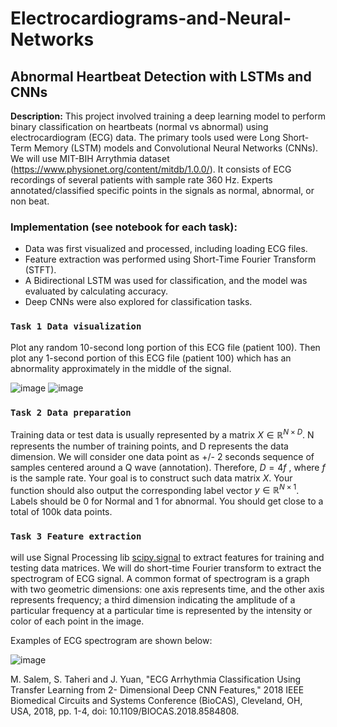 # Electrocardiograms-and-Neural-Networks 

## Abnormal Heartbeat Detection with LSTMs and CNNs

**Description:** This project involved training a deep learning model to perform binary classification on heartbeats (normal vs abnormal) using electrocardiogram (ECG) data. The primary tools used were Long Short-Term Memory (LSTM) models and Convolutional Neural Networks (CNNs). 
We will use MIT-BIH Arrythmia dataset (https://www.physionet.org/content/mitdb/1.0.0/).
It consists of ECG recordings of several patients with sample rate 360 Hz. Experts annotated/classified specific points in the signals as normal, abnormal, or non beat.

### Implementation (see notebook for each task):
* Data was first visualized and processed, including loading ECG files.
* Feature extraction was performed using Short-Time Fourier Transform (STFT).
* A Bidirectional LSTM was used for classification, and the model was evaluated by calculating accuracy.
* Deep CNNs were also explored for classification tasks.  

### **`Task 1 Data visualization`** 

Plot any random 10-second long portion of this ECG file (patient 100). Then plot any 1-second portion of this ECG file (patient 100) which has an abnormality approximately in the middle of the signal.  

![image](https://github.com/travislatchman/Electrocardiograms-and-Neural-Networks/assets/32372013/637e819f-1fa8-4a19-97a5-961a14be18e4)
![image](https://github.com/travislatchman/Electrocardiograms-and-Neural-Networks/assets/32372013/6657da5d-542d-4782-a23c-55bab75d17e3)

### **`Task 2 Data preparation`** 
Training data or test data is usually represented by a matrix $X \in \mathbb{R}^{N\times D}$. N represents the number of training points, and D represents the data dimension. We will consider one data point as +/- 2 seconds sequence of samples centered around a Q wave (annotation). Therefore, $D = 4f$ , where $f$ is the sample rate. Your goal is to construct such data matrix $X$. Your function should also output the corresponding label vector $y \in \mathbb{R}^{N\times 1}$. Labels should be 0 for Normal and 1 for abnormal. You should get close to a total of 100k data points.

### **`Task 3 Feature extraction`** 
will use Signal Processing lib [scipy.signal](https://docs.scipy.org/doc/scipy/reference/signal.html) to extract features for training and testing data matrices. We will do short-time Fourier transform to extract the spectrogram of ECG signal. A common format of spectrogram is a graph with two geometric dimensions: one axis represents time, and the other axis represents frequency; a third dimension indicating the amplitude of a particular frequency at a particular time is represented by the intensity or color of each point in the image.

Examples of ECG spectrogram are shown below:

![image](https://github.com/travislatchman/Electrocardiograms-and-Neural-Networks/assets/32372013/e7ed5fa9-30a5-43ac-ba3a-f42da51d4d6d)

M. Salem, S. Taheri and J. Yuan, "ECG Arrhythmia Classification Using Transfer Learning from 2- Dimensional Deep CNN Features," 2018 IEEE Biomedical Circuits and Systems Conference (BioCAS), Cleveland, OH, USA, 2018, pp. 1-4, doi: 10.1109/BIOCAS.2018.8584808.
